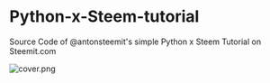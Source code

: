 # Python-x-Steem-tutorial
Source Code of @antonsteemit's simple Python x Steem Tutorial on Steemit.com

![cover.png](https://cdn.steemitimages.com/DQmbeN1PpqQC2JE5HbpXatb3apUfFhe68fPLctT95FiiRHq/cover.png)
